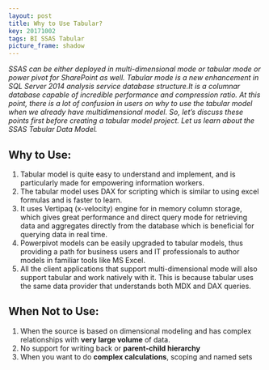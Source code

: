 ```yaml
---
layout: post
title: Why to Use Tabular?
key: 20171002
tags: BI SSAS Tabular
picture_frame: shadow
---
```


*SSAS can be either deployed in multi-dimensional mode or tabular mode or power pivot for SharePoint as well. Tabular mode is a new enhancement in SQL Server 2014 analysis service database structure.*<!--more-->*It is a columnar database capable of incredible performance and compression ratio. At this point, there is a lot of confusion in users on why to use the tabular model when we already have multidimensional model. So, let’s discuss these points first before creating a tabular model project. Let us learn about the SSAS Tabular Data Model.*


## Why to Use:

1. Tabular model is quite easy to understand and implement, and is particularly made for empowering information workers.
2. The tabular model uses DAX for scripting which is similar to using excel formulas and is faster to learn.
3. It uses Vertipaq (x-velocity) engine for in memory column storage, which gives great performance and direct query mode for retrieving data and aggregates directly from the database which is beneficial for querying data in real time.
4. Powerpivot models can be easily upgraded to tabular models, thus providing a path for business users and IT professionals to author models in familiar tools like MS Excel.
5. All the client applications that support multi-dimensional mode will also support tabular and work natively with it. This is because tabular uses the same data provider that understands both MDX and DAX queries.

## When Not to Use:

1. When the source is based on dimensional modeling and has complex relationships with **very large volume** of data.
2. No support for writing back or **parent-child hierarchy**
3. When you want to do **complex calculations**, scoping and named sets


